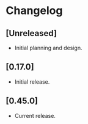 # Changelog

## [Unreleased]

- Initial planning and design.

## [0.17.0]

- Initial release.

## [0.45.0]

- Current release.